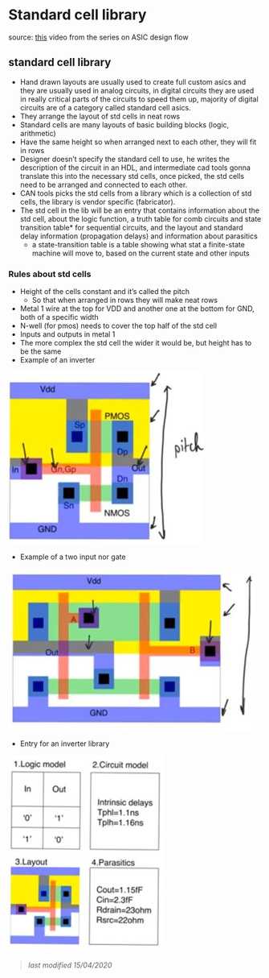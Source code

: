 # Standard cell library
source: [this](https://www.youtube.com/watch?v=bmfOQSyVUWM&list=PLyWAP9QBe16qWQzq_IQtGKO9Yz8QvCWvY&index=5&t=0s) video from the series on ASIC design flow

## standard cell library 
-  Hand drawn layouts are usually used to create full custom asics and they are usually used in analog circuits, in digital circuits they are used in really critical parts of the circuits to speed them up, majority of digital circuits are of a category called standard cell asics.
-  They arrange the layout of std cells in neat rows
-  Standard cells are many layouts of basic building blocks (logic, arithmetic)
-  Have the same height so when arranged next to each other, they will fit in rows
-  Designer doesn’t specify the standard cell to use, he writes the description of the circuit in an HDL, and intermediate cad tools gonna translate this into the necessary std cells, once picked, the std cells need to be arranged and connected to each other.
-  CAN tools picks the std cells from a library which is a collection of std cells, the library is vendor specific (fabricator).
-  The std cell in the lib will be an entry that contains information about the std cell, about the logic function, a truth table for comb circuits and state transition table* for sequential circuits, and the layout and standard delay information (propagation delays) and information about parasitics
    - a state-transition table is a table showing what stat a finite-state machine will move to, based on the current state and other inputs


### Rules about std cells
-  Height of the cells constant and it’s called the pitch
    -  So that when arranged in rows they will make neat rows
-  Metal 1 wire at the top for VDD and another one at the bottom for GND, both of a specific width
-  N-well (for pmos) needs to cover the top half of the std cell 
-  Inputs and outputs in metal 1
-  The more complex the std cell the wider it would be, but height has to be the same
-  Example of an inverter

  ![std-cell-inverter](imgs/std-cells/std-cell-inverter.jpg)

-  Example of a two input nor gate  

![std-cell-nor](imgs/std-cells/std-cell-nor.jpg)

-  Entry for an inverter library 

![library-entry](imgs/std-cells/library-entry.jpg)
  

> *last modified 15/04/2020*